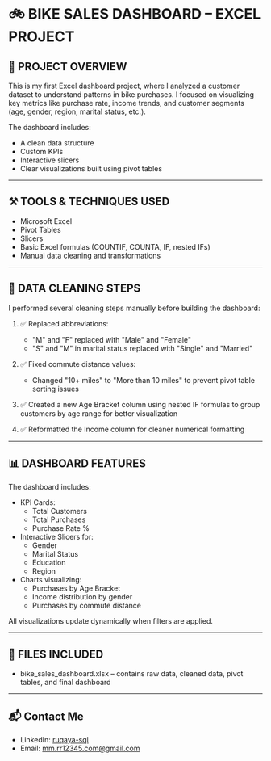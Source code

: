 # 🚲 BIKE SALES DASHBOARD – EXCEL PROJECT

## 📌 PROJECT OVERVIEW

This is my first Excel dashboard project, where I analyzed a customer dataset to understand patterns in bike purchases. I focused on visualizing key metrics like purchase rate, income trends, and customer segments (age, gender, region, marital status, etc.).  

The dashboard includes:
- A clean data structure
- Custom KPIs
- Interactive slicers
- Clear visualizations built using pivot tables

---

## ⚒️ TOOLS & TECHNIQUES USED

- Microsoft Excel
- Pivot Tables
- Slicers
- Basic Excel formulas (COUNTIF, COUNTA, IF, nested IFs)
- Manual data cleaning and transformations

---

## 🧹 DATA CLEANING STEPS

I performed several cleaning steps manually before building the dashboard:

1. ✅ Replaced abbreviations:
   - "M" and "F" replaced with "Male" and "Female"
   - "S" and "M" in marital status replaced with "Single" and "Married"

2. ✅ Fixed commute distance values:
   - Changed "10+ miles" to "More than 10 miles" to prevent pivot table sorting issues

3. ✅ Created a new Age Bracket column using nested IF formulas to group customers by age range for better visualization 

4. ✅ Reformatted the Income column for cleaner numerical formatting

---

## 📊 DASHBOARD FEATURES

The dashboard includes:
- KPI Cards:
  - Total Customers
  - Total Purchases
  - Purchase Rate %
- Interactive Slicers for:
  - Gender
  - Marital Status
  - Education
  - Region
- Charts visualizing:
  - Purchases by Age Bracket
  - Income distribution by gender
  - Purchases by commute distance

All visualizations update dynamically when filters are applied.

---

## 📂 FILES INCLUDED

- bike_sales_dashboard.xlsx – contains raw data, cleaned data, pivot tables, and final dashboard

---

## 📬 Contact Me

- LinkedIn: [ruqaya-sql](http://www.linkedin.com/in/ruqaya-sql)  
- Email: mm.rr12345.com@gmail.com
